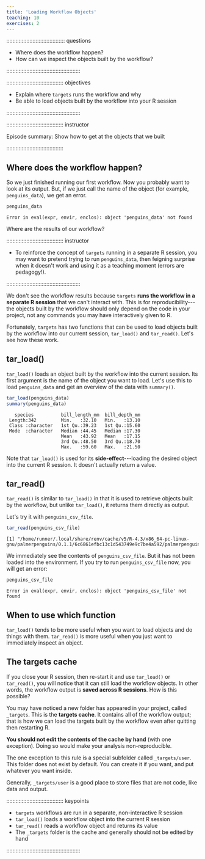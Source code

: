 ```yaml
---
title: 'Loading Workflow Objects'
teaching: 10
exercises: 2
---
```




:::::::::::::::::::::::::::::::::::::: questions 

- Where does the workflow happen?
- How can we inspect the objects built by the workflow?

::::::::::::::::::::::::::::::::::::::::::::::::

::::::::::::::::::::::::::::::::::::: objectives

- Explain where `targets` runs the workflow and why
- Be able to load objects built by the workflow into your R session

::::::::::::::::::::::::::::::::::::::::::::::::

::::::::::::::::::::::::::::::::::::: instructor

Episode summary: Show how to get at the objects that we built

:::::::::::::::::::::::::::::::::::::

## Where does the workflow happen?

So we just finished running our first workflow.
Now you probably want to look at its output.
But, if we just call the name of the object (for example, `penguins_data`), we get an error.

```r
penguins_data
```

```{.error}
Error in eval(expr, envir, enclos): object 'penguins_data' not found
```

Where are the results of our workflow?

::::::::::::::::::::::::::::::::::::: instructor

- To reinforce the concept of `targets` running in a separate R session, you may want to pretend trying to run `penguins_data`, then feigning surprise when it doesn't work and using it as a teaching moment (errors are pedagogy!).

::::::::::::::::::::::::::::::::::::::::::::::::

We don't see the workflow results because `targets` **runs the workflow in a separate R session** that we can't interact with.
This is for reproducibility---the objects built by the workflow should only depend on the code in your project, not any commands you may have interactively given to R.

Fortunately, `targets` has two functions that can be used to load objects built by the workflow into our current session, `tar_load()` and `tar_read()`.
Let's see how these work.

## tar_load()

`tar_load()` loads an object built by the workflow into the current session.
Its first argument is the name of the object you want to load.
Let's use this to load `penguins_data` and get an overview of the data with `summary()`.




```r
tar_load(penguins_data)
summary(penguins_data)
```


```{.output}
   species          bill_length_mm  bill_depth_mm  
 Length:342         Min.   :32.10   Min.   :13.10  
 Class :character   1st Qu.:39.23   1st Qu.:15.60  
 Mode  :character   Median :44.45   Median :17.30  
                    Mean   :43.92   Mean   :17.15  
                    3rd Qu.:48.50   3rd Qu.:18.70  
                    Max.   :59.60   Max.   :21.50  
```

Note that `tar_load()` is used for its **side-effect**---loading the desired object into the current R session.
It doesn't actually return a value.

## tar_read()

`tar_read()` is similar to `tar_load()` in that it is used to retrieve objects built by the workflow, but unlike `tar_load()`, it returns them directly as output.

Let's try it with `penguins_csv_file`.


```r
tar_read(penguins_csv_file)
```


```{.output}
[1] "/home/runner/.local/share/renv/cache/v5/R-4.3/x86_64-pc-linux-gnu/palmerpenguins/0.1.1/6c6861efbc13c1d543749e9c7be4a592/palmerpenguins/extdata/penguins_raw.csv"
```

We immediately see the contents of `penguins_csv_file`.
But it has not been loaded into the environment.
If you try to run `penguins_csv_file` now, you will get an error:


```r
penguins_csv_file
```

```{.error}
Error in eval(expr, envir, enclos): object 'penguins_csv_file' not found
```

## When to use which function

`tar_load()` tends to be more useful when you want to load objects and do things with them.
`tar_read()` is more useful when you just want to immediately inspect an object.

## The targets cache

If you close your R session, then re-start it and use `tar_load()` or `tar_read()`, you will notice that it can still load the workflow objects.
In other words, the workflow output is **saved across R sessions**.
How is this possible?

You may have noticed a new folder has appeared in your project, called `_targets`.
This is the **targets cache**.
It contains all of the workflow output; that is how we can load the targets built by the workflow even after quitting then restarting R.

**You should not edit the contents of the cache by hand** (with one exception).
Doing so would make your analysis non-reproducible.

The one exception to this rule is a special subfolder called `_targets/user`.
This folder does not exist by default.
You can create it if you want, and put whatever you want inside.

Generally, `_targets/user` is a good place to store files that are not code, like data and output.

::::::::::::::::::::::::::::::::::::: keypoints 

- `targets` workflows are run in a separate, non-interactive R session
- `tar_load()` loads a workflow object into the current R session
- `tar_read()` reads a workflow object and returns its value
- The `_targets` folder is the cache and generally should not be edited by hand

::::::::::::::::::::::::::::::::::::::::::::::::
